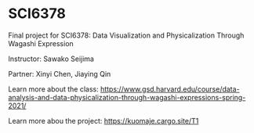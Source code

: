 # SCI6378
Final project for SCI6378:  Data Visualization and Physicalization Through Wagashi Expression

Instructor: Sawako Seijima

Partner: Xinyi Chen, Jiaying Qin

Learn more about the class: https://www.gsd.harvard.edu/course/data-analysis-and-data-physicalization-through-wagashi-expressions-spring-2021/

Learn more abou the project: https://kuomaje.cargo.site/T1

